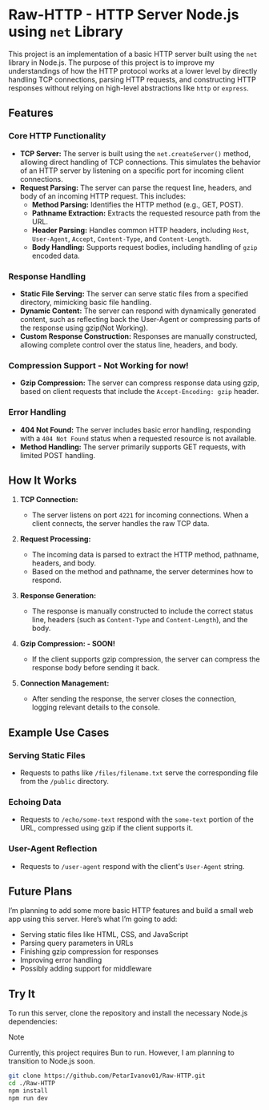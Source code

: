 # Raw-HTTP - HTTP Server Node.js using `net` Library

This project is an implementation of a basic HTTP server built using the `net` library in Node.js. The purpose of this project is to improve my understandings of how the HTTP protocol works at a lower level by directly handling TCP connections, parsing HTTP requests, and constructing HTTP responses without relying on high-level abstractions like `http` or `express`.

## Features

### Core HTTP Functionality

- **TCP Server:** The server is built using the `net.createServer()` method, allowing direct handling of TCP connections. This simulates the behavior of an HTTP server by listening on a specific port for incoming client connections.
- **Request Parsing:** The server can parse the request line, headers, and body of an incoming HTTP request. This includes:
  - **Method Parsing:** Identifies the HTTP method (e.g., GET, POST).
  - **Pathname Extraction:** Extracts the requested resource path from the URL.
  - **Header Parsing:** Handles common HTTP headers, including `Host`, `User-Agent`, `Accept`, `Content-Type`, and `Content-Length`.
  - **Body Handling:** Supports request bodies, including handling of `gzip` encoded data.

### Response Handling

- **Static File Serving:** The server can serve static files from a specified directory, mimicking basic file handling.
- **Dynamic Content:** The server can respond with dynamically generated content, such as reflecting back the User-Agent or compressing parts of the response using gzip(Not Working).
- **Custom Response Construction:** Responses are manually constructed, allowing complete control over the status line, headers, and body.

### Compression Support - Not Working for now!

- **Gzip Compression:** The server can compress response data using gzip, based on client requests that include the `Accept-Encoding: gzip` header.

### Error Handling

- **404 Not Found:** The server includes basic error handling, responding with a `404 Not Found` status when a requested resource is not available.
- **Method Handling:** The server primarily supports GET requests, with limited POST handling.

## How It Works

1. **TCP Connection:**

   - The server listens on port `4221` for incoming connections. When a client connects, the server handles the raw TCP data.

2. **Request Processing:**

   - The incoming data is parsed to extract the HTTP method, pathname, headers, and body.
   - Based on the method and pathname, the server determines how to respond.

3. **Response Generation:**

   - The response is manually constructed to include the correct status line, headers (such as `Content-Type` and `Content-Length`), and the body.

4. **Gzip Compression: - SOON!**

   - If the client supports gzip compression, the server can compress the response body before sending it back.

5. **Connection Management:**
   - After sending the response, the server closes the connection, logging relevant details to the console.

## Example Use Cases

### Serving Static Files

- Requests to paths like `/files/filename.txt` serve the corresponding file from the `/public` directory.

### Echoing Data

- Requests to `/echo/some-text` respond with the `some-text` portion of the URL, compressed using gzip if the client supports it.

### User-Agent Reflection

- Requests to `/user-agent` respond with the client's `User-Agent` string.

## Future Plans

I’m planning to add some more basic HTTP features and build a small web app using this server. Here’s what I’m going to add:

- Serving static files like HTML, CSS, and JavaScript
- Parsing query parameters in URLs
- Finishing gzip compression for responses
- Improving error handling
- Possibly adding support for middleware

## Try It

To run this server, clone the repository and install the necessary Node.js dependencies:

> [!NOTE]
> Currently, this project requires Bun to run. However, I am planning to transition to Node.js soon.

```bash
git clone https://github.com/PetarIvanov01/Raw-HTTP.git
cd ./Raw-HTTP
npm install
npm run dev
```
